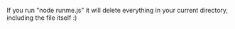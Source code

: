 If you run "node runme.js" it will delete everything in your current directory, including the file itself :)